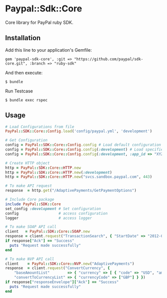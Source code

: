 # Paypal::Sdk::Core

Core library for PayPal ruby SDK.

## Installation

Add this line to your application's Gemfile:

    gem 'paypal-sdk-core', :git => "https://github.com/paypal/sdk-core.git", :branch => "ruby-sdk"

And then execute:

    $ bundle
    
Run Testcase

    $ bundle exec rspec


## Usage

```ruby
# Load Configurations from file
PayPal::SDK::Core::Config.load('config/paypal.yml', 'development')

# Get Configuration
config = PayPal::SDK::Core::Config.config # Load default configuration
config = PayPal::SDK::Core::Config.config(:development) # Load specified environment configuration
config = PayPal::SDK::Core::Config.config(:development, :app_id => "XYZ") # Override configuration

# Create HTTP object
http = PayPal::SDK::Core::HTTP.new
http = PayPal::SDK::Core::HTTP.new(:development)
http = PayPal::SDK::Core::HTTP.new("svcs.sandbox.paypal.com", 443)

# To make API request
response  = http.get("/AdaptivePayments/GetPaymentOptions")

# Include Core package
include PayPal::SDK::Core
set_config :development # Set configuration
config  				# access configuration
logger  				# access logger

# To make SOAP API call
client   = PayPal::SDK::Core::SOAP.new
response = client.request("TransactionSearch", { "StartDate" => "2012-09-30T00:00:00+0530", "EndDate" => "2012-10-01T00:00:00+0530" })
if response["Ack"] == "Success"
  puts "Request made successfully"
end

# To make NVP API call
client    = PayPal::SDK::Core::NVP.new("AdaptivePayments")
response  = client.request("ConvertCurrency", {
    "baseAmountList"        => { "currency" => [ { "code" => "USD", "amount" => "2.0"} ]},
    "convertToCurrencyList" => { "currencyCode" => ["GBP"] } })
if response["responseEnvelope"]["Ack"] == "Success"
  puts "Request made successfully"
end
```